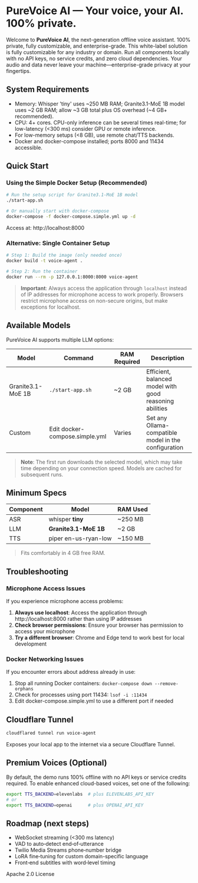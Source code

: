# PureVoice AI — Your voice, your AI. 100% private.

Welcome to **PureVoice AI**, the next-generation offline voice assistant.
100% private, fully customizable, and enterprise-grade.
This white-label solution is fully customizable for any industry or domain.
Run all components locally with no API keys, no service credits, and zero cloud dependencies.
Your audio and data never leave your machine—enterprise-grade privacy at your fingertips.

## System Requirements
 - Memory: Whisper 'tiny' uses ~250 MB RAM; Granite3.1-MoE 1B model uses ~2 GB RAM; allow ~3 GB total plus OS overhead (~4 GB+ recommended).
- CPU: 4+ cores. CPU-only inference can be several times real-time; for low-latency (<300 ms) consider GPU or remote inference.
- For low-memory setups (<8 GB), use remote chat/TTS backends.
- Docker and docker-compose installed; ports 8000 and 11434 accessible.

## Quick Start

### Using the Simple Docker Setup (Recommended)

```bash
# Run the setup script for Granite3.1-MoE 1B model
./start-app.sh

# Or manually start with docker-compose
docker-compose -f docker-compose.simple.yml up -d
```

Access at: http://localhost:8000

### Alternative: Single Container Setup

```bash
# Step 1: Build the image (only needed once)
docker build -t voice-agent .

# Step 2: Run the container
docker run --rm -p 127.0.0.1:8000:8000 voice-agent
```

> **Important**: Always access the application through `localhost` instead of IP addresses for microphone access to work properly. Browsers restrict microphone access on non-secure origins, but make exceptions for localhost.

## Available Models

PureVoice AI supports multiple LLM options:

| Model | Command | RAM Required | Description |
|-------|---------|--------------|-------------|
| Granite3.1-MoE 1B | `./start-app.sh` | ~2 GB | Efficient, balanced model with good reasoning abilities |
| Custom | Edit docker-compose.simple.yml | Varies | Set any Ollama-compatible model in the configuration |

> **Note**: The first run downloads the selected model, which may take time depending on your connection speed. Models are cached for subsequent runs.

## Minimum Specs
| Component | Model                | RAM Used |
|-----------|----------------------|----------|
| ASR       | whisper **tiny**     | ~250 MB  |
| LLM       | **Granite3.1-MoE 1B** | ~2 GB    |
| TTS       | piper en-us-ryan-low | ~150 MB  |
> Fits comfortably in 4 GB free RAM.

## Troubleshooting

### Microphone Access Issues
If you experience microphone access problems:

1. **Always use localhost**: Access the application through http://localhost:8000 rather than using IP addresses
2. **Check browser permissions**: Ensure your browser has permission to access your microphone
3. **Try a different browser**: Chrome and Edge tend to work best for local development

### Docker Networking Issues
If you encounter errors about address already in use:
1. Stop all running Docker containers: `docker-compose down --remove-orphans`
2. Check for processes using port 11434: `lsof -i :11434`
3. Edit docker-compose.simple.yml to use a different port if needed

## Cloudflare Tunnel
```bash
cloudflared tunnel run voice-agent
```
Exposes your local app to the internet via a secure Cloudflare Tunnel.

## Premium Voices (Optional)
By default, the demo runs 100% offline with no API keys or service credits required. To enable enhanced cloud-based voices, set one of the following:
```bash
export TTS_BACKEND=elevenlabs  # plus ELEVENLABS_API_KEY
# or
export TTS_BACKEND=openai      # plus OPENAI_API_KEY
```

## Roadmap (next steps)
- WebSocket streaming (<300 ms latency)
- VAD to auto‑detect end‑of‑utterance
- Twilio Media Streams phone‑number bridge
- LoRA fine‑tuning for custom domain-specific language
- Front‑end subtitles with word‑level timing

Apache 2.0 License

